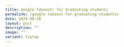 ```yaml
---
title: Google Takeout! for Graduating students
permalink: /google-takeout-for-graduating-students/
date: 2025-08-28
layout: post
description: ""
image: ""
variant: tiptap
---
```

